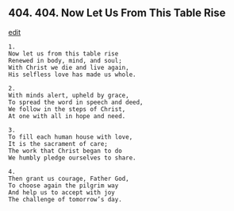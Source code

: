 
## 404.  404. Now Let Us From This Table Rise
[edit](https://docs.google.com/document/d/1L3rua5eEtQHSsbz249ZRsbm7z3Vm0pDs/edit?mode=html)






    1.
    Now let us from this table rise
    Renewed in body, mind, and soul;
    With Christ we die and live again,
    His selfless love has made us whole.

    2.
    With minds alert, upheld by grace,
    To spread the word in speech and deed,
    We follow in the steps of Christ,
    At one with all in hope and need.

    3.
    To fill each human house with love,
    It is the sacrament of care;
    The work that Christ began to do
    We humbly pledge ourselves to share.

    4.
    Then grant us courage, Father God,
    To choose again the pilgrim way
    And help us to accept with joy
    The challenge of tomorrow’s day.

